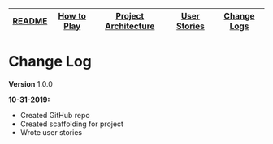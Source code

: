 |[README](../README.md)|[How to Play](how-to-play.md)|[Project Architecture](architecture.md)|[User Stories](user-stories.md)|[Change Logs](change-logs.md)|
|-|-|-|-|-|

# Change Log
**Version** 1.0.0

**10-31-2019:**
* Created GitHub repo
* Created scaffolding for project
* Wrote user stories